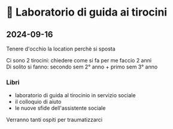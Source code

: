 # 👷 Laboratorio di guida ai tirocini

## 2024-09-16

Tenere d'occhio la location perchè si sposta

Ci sono 2 tirocini: chiedere come si fa per me faccio 2 anni  
Di solito si fanno: secondo sem 2° anno + primo sem 3° anno

### Libri

- laboratorio di guida al tirocinio in servizio sociale
- il colloquio di aiuto
- le nuove sfide dell'assistente sociale

Verranno tanti ospiti per traumatizzarci
